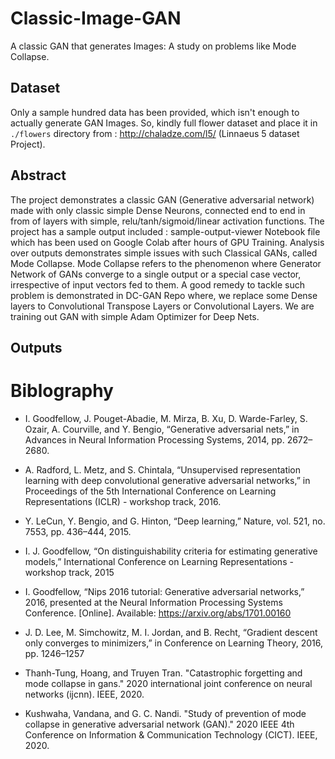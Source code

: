 # Classic-Image-GAN
A classic GAN that generates Images: A study on problems like Mode Collapse.

## Dataset
Only a sample hundred data has been provided, which isn't enough to actually generate GAN Images. So, kindly full flower dataset and place it in `./flowers` directory from : http://chaladze.com/l5/ (Linnaeus 5 dataset Project).

## Abstract
The project demonstrates a classic GAN (Generative adversarial network) made with only classic simple Dense Neurons, connected end to end in from of layers with simple, relu/tanh/sigmoid/linear activation functions. The project has a sample output included : sample-output-viewer Notebook file which has been used on Google Colab after hours of GPU Training. Analysis over outputs demonstrates simple issues with such Classical GANs, called Mode Collapse. Mode Collapse refers to the phenomenon where Generator Network of GANs converge to a single output or a special case vector, irrespective of input vectors fed to them. A good remedy to tackle such problem is demonstrated in DC-GAN Repo where, we replace some Dense layers to Convolutional Transpose Layers or Convolutional Layers. We are training out GAN with simple Adam Optimizer for Deep Nets.

## Outputs



# Biblography

- I. Goodfellow, J. Pouget-Abadie, M. Mirza, B. Xu, D. Warde-Farley, S. Ozair, A. Courville, and Y. Bengio, “Generative adversarial nets,” in Advances in Neural Information Processing Systems, 2014, pp. 2672–2680.

- A. Radford, L. Metz, and S. Chintala, “Unsupervised representation learning with deep convolutional generative adversarial networks,” in Proceedings of the 5th International Conference on Learning Representations (ICLR) - workshop track, 2016.

- Y. LeCun, Y. Bengio, and G. Hinton, “Deep learning,” Nature, vol. 521, no. 7553, pp. 436–444, 2015.

- I. J. Goodfellow, “On distinguishability criteria for estimating generative models,” International Conference on Learning Representations - workshop track, 2015

- I. Goodfellow, “Nips 2016 tutorial: Generative adversarial networks,” 2016, presented at the Neural Information Processing Systems Conference. [Online]. Available: https://arxiv.org/abs/1701.00160

- J. D. Lee, M. Simchowitz, M. I. Jordan, and B. Recht, “Gradient descent only converges to minimizers,” in Conference on Learning Theory, 2016, pp. 1246–1257

- Thanh-Tung, Hoang, and Truyen Tran. "Catastrophic forgetting and mode collapse in gans." 2020 international joint conference on neural networks (ijcnn). IEEE, 2020.

- Kushwaha, Vandana, and G. C. Nandi. "Study of prevention of mode collapse in generative adversarial network (GAN)." 2020 IEEE 4th Conference on Information & Communication Technology (CICT). IEEE, 2020.

